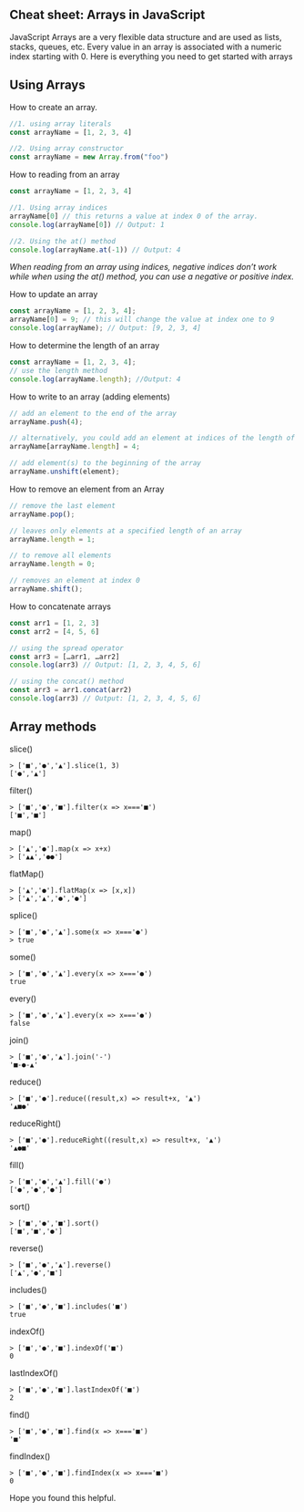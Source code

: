 ## Cheat sheet: Arrays in JavaScript

JavaScript Arrays are a very flexible data structure and are used as lists, stacks, queues, etc. Every value in an array is associated with a numeric index starting with 0. Here is everything you need to get started with arrays

## Using Arrays

How to create an array.

```js
//1. using array literals
const arrayName = [1, 2, 3, 4]

//2. Using array constructor
const arrayName = new Array.from("foo")
```

How to reading from an array

```js
const arrayName = [1, 2, 3, 4]

//1. Using array indices
arrayName[0] // this returns a value at index 0 of the array.
console.log(arrayName[0]) // Output: 1

//2. Using the at() method
console.log(arrayName.at(-1)) // Output: 4
```

*When reading from an array using indices, negative indices don’t work while when using the at() method, you can use a negative or positive index.*

How to update an array

```js
const arrayName = [1, 2, 3, 4];
arrayName[0] = 9; // this will change the value at index one to 9
console.log(arrayName); // Output: [9, 2, 3, 4]
```

How to determine the length of an array

```js
const arrayName = [1, 2, 3, 4];
// use the length method
console.log(arrayName.length); //Output: 4
```

How to write to an array (adding elements)

```js
// add an element to the end of the array
arrayName.push(4);

// alternatively, you could add an element at indices of the length of the array.
arrayName[arrayName.length] = 4;

// add element(s) to the beginning of the array
arrayName.unshift(element);
```

How to remove an element from an Array

```js
// remove the last element
arrayName.pop();

// leaves only elements at a specified length of an array
arrayName.length = 1;

// to remove all elements
arrayName.length = 0;

// removes an element at index 0
arrayName.shift();
```

How to concatenate arrays

```js
const arr1 = [1, 2, 3]
const arr2 = [4, 5, 6]

// using the spread operator
const arr3 = […arr1, …arr2]
console.log(arr3) // Output: [1, 2, 3, 4, 5, 6]

// using the concat() method
const arr3 = arr1.concat(arr2)
console.log(arr3) // Output: [1, 2, 3, 4, 5, 6]
```

## Array methods

slice()
```repl
> ['■','●','▲'].slice(1, 3)
['●','▲']
```

filter()

```repl
> ['■','●','■'].filter(x => x==='■')
['■','■']
```

map()
```repl
> ['▲','●'].map(x => x+x)
> ['▲▲','●●']
```

flatMap()
```repl
> ['▲','●'].flatMap(x => [x,x])
> ['▲','▲','●','●']
```

splice()
```repl
> ['■','●','▲'].some(x => x==='●')
> true
```

some()
```repl
> ['■','●','▲'].every(x => x==='●')
true
```

every()
```repl
> ['■','●','▲'].every(x => x==='●')
false
```

join()
```
> ['■','●','▲'].join('-')
'■-●-▲'
```

reduce()
```repl
> ['■','●'].reduce((result,x) => result+x, '▲')
'▲■●'
```

reduceRight()
```repl
> ['■','●'].reduceRight((result,x) => result+x, '▲')
'▲●■'
```

fill()
```repl
> ['■','●','▲'].fill('●')
['●','●','●']
```

sort()
```repl
> ['■','●','■'].sort()
['■','■','●']
```

reverse()
```repl
> ['■','●','▲'].reverse()
['▲','●','■']
```

includes()
```repl
> ['■','●','■'].includes('■')
true
```

indexOf()
```repl
> ['■','●','■'].indexOf('■')
0
```

lastIndexOf()
```repl
> ['■','●','■'].lastIndexOf('■')
2
```

find()
```repl
> ['■','●','■'].find(x => x==='■')
'■'
```

findIndex()
```repl
> ['■','●','■'].findIndex(x => x==='■')
0
```

Hope you found this helpful.
